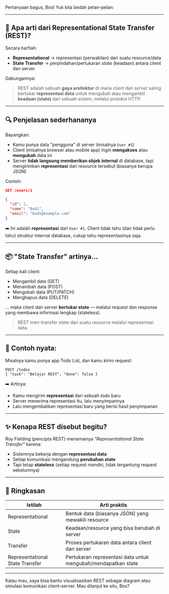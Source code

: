 Pertanyaan bagus, Bos! Yuk kita bedah pelan-pelan:

---

## 🧠 Apa arti dari **Representational State Transfer** (REST)?

Secara harfiah:

* **Representational** → representasi (perwakilan) dari suatu resource/data
* **State Transfer** → perpindahan/pertukaran *state* (keadaan) antara client dan server

Gabungannya:

> REST adalah sebuah **gaya arsitektur** di mana *client* dan *server* saling bertukar **representasi data** untuk mengubah atau mengambil **keadaan (state)** dari sebuah sistem, melalui protokol HTTP.

---

## 🔍 Penjelasan sederhananya

Bayangkan:

* Kamu punya data "pengguna" di server (misalnya `User #1`)
* Client (misalnya browser atau mobile app) ingin **mengakses** atau **mengubah** data ini
* Server **tidak langsung memberikan objek internal** di database, tapi mengirimkan **representasi** dari resource tersebut (biasanya berupa JSON)

Contoh:

```json
GET /users/1

{
  "id": 1,
  "name": "Budi",
  "email": "budi@example.com"
}
```

➡️ Ini adalah **representasi** dari `User #1`. Client tidak tahu (dan tidak perlu tahu) struktur internal database, cukup tahu representasinya saja.

---

## 📦 "State Transfer" artinya...

Setiap kali client:

* Mengambil data (GET)
* Menambah data (POST)
* Mengubah data (PUT/PATCH)
* Menghapus data (DELETE)

... maka client dan server **bertukar state** — melalui request dan response yang membawa informasi lengkap (stateless).

> REST men-transfer *state* dari suatu resource melalui representasi data.

---

## 🧩 Contoh nyata:

Misalnya kamu punya app Todo List, dan kamu kirim request:

```
POST /todos
{ "task": "Belajar REST", "done": false }
```

➡️ Artinya:

* Kamu mengirim **representasi** dari sebuah *todo* baru
* Server menerima representasi itu, lalu menyimpannya
* Lalu mengembalikan representasi baru yang berisi hasil penyimpanan

---

## ✨ Kenapa REST disebut begitu?

Roy Fielding (pencipta REST) menamainya *"Representational State Transfer"* karena:

* Sistemnya bekerja dengan **representasi data**
* Setiap komunikasi mengandung **perubahan state**
* Tapi tetap **stateless** (setiap request mandiri, tidak tergantung request sebelumnya)

---

## 📌 Ringkasan

| Istilah                         | Arti praktis                                                  |
| ------------------------------- | ------------------------------------------------------------- |
| Representational                | Bentuk data (biasanya JSON) yang mewakili resource            |
| State                           | Keadaan/resource yang bisa berubah di server                  |
| Transfer                        | Proses pertukaran data antara client dan server               |
| Representational State Transfer | Pertukaran representasi data untuk mengubah/mendapatkan state |

---

Kalau mau, saya bisa bantu visualisasikan REST sebagai diagram atau simulasi komunikasi client–server. Mau dilanjut ke situ, Bos?
